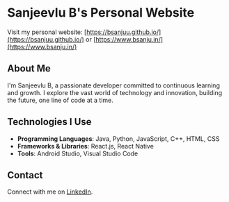 # Sanjeevlu B's Personal Website

Visit my personal website: [https://bsanjuu.github.io/](https://bsanjuu.github.io/) or [https://www.bsanju.in/](https://www.bsanju.in/)

## About Me

I'm Sanjeevlu B, a passionate developer committed to continuous learning and growth. I explore the vast world of technology and innovation, building the future, one line of code at a time.

## Technologies I Use

- **Programming Languages**: Java, Python, JavaScript, C++, HTML, CSS
- **Frameworks & Libraries**: React.js, React Native
- **Tools**: Android Studio, Visual Studio Code

## Contact

Connect with me on [LinkedIn](https://www.linkedin.com/in/nsanju0413).
